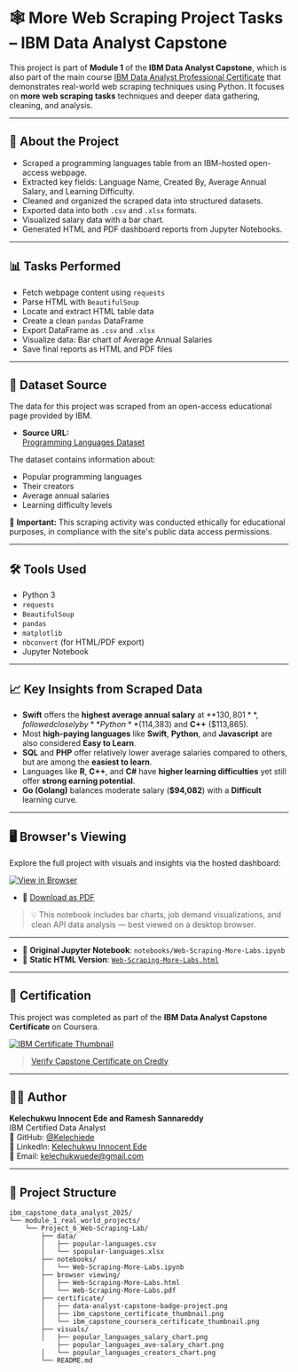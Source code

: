 # 🕸️ More Web Scraping Project Tasks – IBM Data Analyst Capstone

This project is part of **Module 1** of the **IBM Data Analyst Capstone**, which is also part of the main course [IBM Data Analyst Professional Certificate](https://www.coursera.org/professional-certificates/ibm-data-analyst) that demonstrates real-world web scraping techniques using Python.
It focuses on **more web scraping tasks** techniques and deeper data gathering, cleaning, and analysis.

---

## 📜 About the Project

- Scraped a programming languages table from an IBM-hosted open-access webpage.
- Extracted key fields: Language Name, Created By, Average Annual Salary, and Learning Difficulty.
- Cleaned and organized the scraped data into structured datasets.
- Exported data into both `.csv` and `.xlsx` formats.
- Visualized salary data with a bar chart.
- Generated HTML and PDF dashboard reports from Jupyter Notebooks.

---

## 📊 Tasks Performed

- Fetch webpage content using `requests`
- Parse HTML with `BeautifulSoup`
- Locate and extract HTML table data
- Create a clean `pandas` DataFrame
- Export DataFrame as `.csv` and `.xlsx`
- Visualize data: Bar chart of Average Annual Salaries
- Save final reports as HTML and PDF files

---

## 📜 Dataset Source

The data for this project was scraped from an open-access educational page provided by IBM.

- **Source URL:**  
  [Programming Languages Dataset](https://cf-courses-data.s3.us.cloud-object-storage.appdomain.cloud/IBM-DA0321EN-SkillsNetwork/labs/datasets/Programming_Languages.html)

The dataset contains information about:
- Popular programming languages
- Their creators
- Average annual salaries
- Learning difficulty levels

📌 **Important:** This scraping activity was conducted ethically for educational purposes, in compliance with the site's public data access permissions.

---
## 🛠️ Tools Used

- Python 3
- `requests`
- `BeautifulSoup`
- `pandas`
- `matplotlib`
- `nbconvert` (for HTML/PDF export)
- Jupyter Notebook

---

## 📈 Key Insights from Scraped Data

- **Swift** offers the **highest average annual salary** at **$130,801**, followed closely by **Python** ($114,383) and **C++** ($113,865).
- Most **high-paying languages** like **Swift**, **Python**, and **Javascript** are also considered **Easy to Learn**.
- **SQL** and **PHP** offer relatively lower average salaries compared to others, but are among the **easiest to learn**.
- Languages like **R**, **C++**, and **C#** have **higher learning difficulties** yet still offer **strong earning potential**.
- **Go (Golang)** balances moderate salary (**$94,082**) with a **Difficult** learning curve.

---

## 🖥️ Browser's Viewing

Explore the full project with visuals and insights via the hosted dashboard:

[![View in Browser](https://img.shields.io/badge/View-Dashboard-blue?style=for-the-badge&logo=plotly)](https://kelechiede.github.io/Project_6_Web-Scraping-Lab/dashboard/Web-Scraping-More-Labs.html)
- 📄 [Download as PDF](dashboard/Web-Scraping-More-Labs.pdf)

> 💡 This notebook includes bar charts, job demand visualizations, and clean API data analysis — best viewed on a desktop browser.

---

- 📁 **Original Jupyter Notebook**: `notebooks/Web-Scraping-More-Labs.ipynb`
- 📄 **Static HTML Version**: [`Web-Scraping-More-Labs.html`](https://kelechiede.github.io/Project_6_Web-Scraping-Lab/dashboard/Web-Scraping-More-Labs.html)


---

## 📜 Certification

This project was completed as part of the **IBM Data Analyst Capstone Certificate** on Coursera.

[![IBM Certificate Thumbnail](certification/ibm-data-visualization-thumbnail.png)](https://www.coursera.org/account/accomplishments/verify/ARTLBRAPJ68Q)

> [Verify Capstone Certificate on Credly](https://www.credly.com/badges/259d69a8-bd52-47fb-b02e-19947b158dc6/public_url)

---

## 🧑‍💼 Author

**Kelechukwu Innocent Ede and Ramesh Sannareddy**  
IBM Certified Data Analyst  
🔗 GitHub: [@Kelechiede](https://github.com/Kelechiede)  
🔗 LinkedIn: [Kelechukwu Innocent Ede](https://www.linkedin.com/in/kelechukwu-innocent-ede-b448aa134/)  
📧 Email: kelechukwuede@gmail.com

---

## 📂 Project Structure
```plaintext
ibm_capstone_data_analyst_2025/
└── module_1_real_world_projects/
    └── Project_6_Web-Scraping-Lab/
        ├── data/
        │   ├── popular-languages.csv
        │   └── spopular-languages.xlsx
        ├── notebooks/
        │   └── Web-Scraping-More-Labs.ipynb
        ├── browser viewing/
        │   ├── Web-Scraping-More-Labs.html
        │   └── Web-Scraping-More-Labs.pdf
        ├── certificate/
        │   ├── data-analyst-capstone-badge-project.png
        │   ├── ibm_capstone_certificate_thumbnail.png
        │   └── ibm_capstone_coursera_certificate_thumbnail.png
        ├── visuals/
        │   ├── popular_languages_salary_chart.png
            ├── popular_languages_ave-salary_chart.png
        │   └── popular_languages_creators_chart.png
        └── README.md


